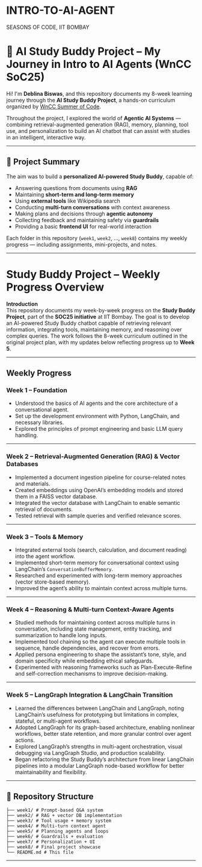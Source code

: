 # INTRO-TO-AI-AGENT
SEASONS OF CODE, IIT BOMBAY

# 🤖 AI Study Buddy Project – My Journey in Intro to AI Agents (WnCC SoC25)

Hi! I'm **Deblina Biswas**, and this repository documents my 8-week learning journey through the **AI Study Buddy Project**, a hands-on curriculum organized by [WnCC Summer of Code](https://wncc-soc.tech-iitb.org).

Throughout the project, I explored the world of **Agentic AI Systems** — combining retrieval-augmented generation (RAG), memory, planning, tool use, and personalization to build an AI chatbot that can assist with studies in an intelligent, interactive way.

---

## 🧭 Project Summary

The aim was to build a **personalized AI-powered Study Buddy**, capable of:
- Answering questions from documents using **RAG**
- Maintaining **short-term and long-term memory**
- Using **external tools** like Wikipedia search
- Conducting **multi-turn conversations** with context awareness
- Making plans and decisions through **agentic autonomy**
- Collecting feedback and maintaining safety via **guardrails**
- Providing a basic **frontend UI** for real-world interaction

Each folder in this repository (`week1`, `week2`, ..., `week8`) contains my weekly progress — including assignments, mini-projects, and notes.

---
# Study Buddy Project – Weekly Progress Overview

**Introduction**  
This repository documents my week-by-week progress on the **Study Buddy Project**, part of the **SOC25 initiative** at IIT Bombay. The goal is to develop an AI-powered Study Buddy chatbot capable of retrieving relevant information, integrating tools, maintaining memory, and reasoning over complex queries. The work follows the 8-week curriculum outlined in the original project plan, with my updates below reflecting progress up to **Week 5**.

---

## Weekly Progress

### **Week 1 – Foundation**
- Understood the basics of AI agents and the core architecture of a conversational agent.
- Set up the development environment with Python, LangChain, and necessary libraries.
- Explored the principles of prompt engineering and basic LLM query handling.

---

### **Week 2 – Retrieval-Augmented Generation (RAG) & Vector Databases**
- Implemented a document ingestion pipeline for course-related notes and materials.
- Created embeddings using OpenAI’s embedding models and stored them in a FAISS vector database.
- Integrated the vector database with LangChain to enable semantic retrieval of documents.
- Tested retrieval with sample queries and verified relevance scores.

---

### **Week 3 – Tools & Memory**
- Integrated external tools (search, calculation, and document reading) into the agent workflow.
- Implemented short-term memory for conversational context using LangChain’s `ConversationBufferMemory`.
- Researched and experimented with long-term memory approaches (vector store-based memory).
- Improved the agent’s ability to maintain context across multiple turns.

---

### **Week 4 – Reasoning & Multi-turn Context-Aware Agents**
- Studied methods for maintaining context across multiple turns in conversation, including state management, entity tracking, and summarization to handle long inputs.
- Implemented tool chaining so the agent can execute multiple tools in sequence, handle dependencies, and recover from errors.
- Applied persona engineering to shape the assistant’s tone, style, and domain specificity while embedding ethical safeguards.
- Experimented with reasoning frameworks such as Plan-Execute-Refine and self-correction mechanisms to improve decision-making.

---

### **Week 5 – LangGraph Integration & LangChain Transition**
- Learned the differences between LangChain and LangGraph, noting LangChain’s usefulness for prototyping but limitations in complex, stateful, or multi-agent workflows.
- Adopted LangGraph for its graph-based architecture, enabling nonlinear workflows, better state retention, and more granular control over agent actions.
- Explored LangGraph’s strengths in multi-agent orchestration, visual debugging via LangGraph Studio, and production scalability.
- Began refactoring the Study Buddy’s architecture from linear LangChain pipelines into a modular LangGraph node-based workflow for better maintainability and flexibility.

---

## 📂 Repository Structure

```
├── week1/ # Prompt-based Q&A system
├── week2/ # RAG + vector DB implementation
├── week3/ # Tool usage + memory system
├── week4/ # Multi-turn context agent
├── week5/ # Planning agents and loops
├── week6/ # Guardrails + evaluation
├── week7/ # Personalization + UI
├── week8/ # Final project showcase
└── README.md # This file
```

---

